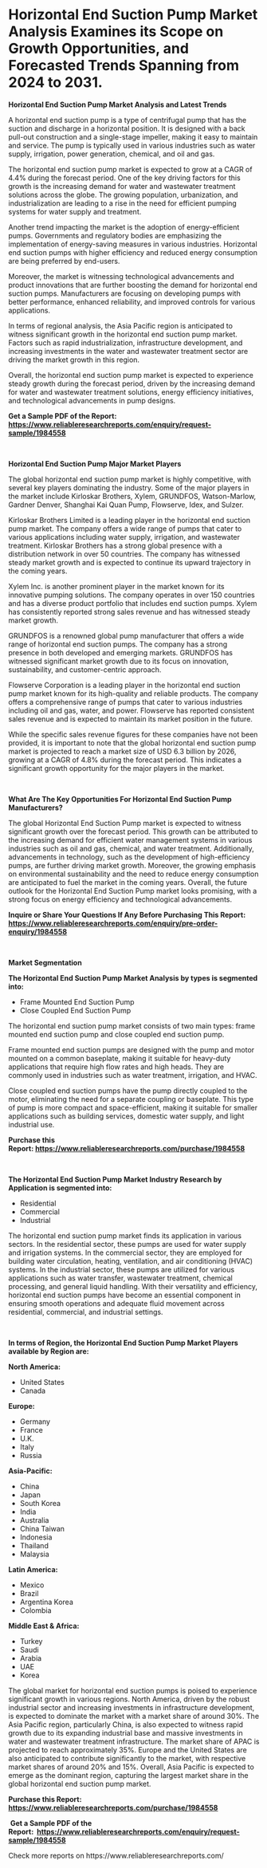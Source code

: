 <p><h1>Horizontal End Suction Pump Market Analysis Examines its Scope on Growth Opportunities, and Forecasted Trends Spanning from 2024 to 2031.</h1></p><p><strong>Horizontal End Suction Pump Market Analysis and Latest Trends</strong></p>
<p><p>A horizontal end suction pump is a type of centrifugal pump that has the suction and discharge in a horizontal position. It is designed with a back pull-out construction and a single-stage impeller, making it easy to maintain and service. The pump is typically used in various industries such as water supply, irrigation, power generation, chemical, and oil and gas.</p><p>The horizontal end suction pump market is expected to grow at a CAGR of 4.4% during the forecast period. One of the key driving factors for this growth is the increasing demand for water and wastewater treatment solutions across the globe. The growing population, urbanization, and industrialization are leading to a rise in the need for efficient pumping systems for water supply and treatment.</p><p>Another trend impacting the market is the adoption of energy-efficient pumps. Governments and regulatory bodies are emphasizing the implementation of energy-saving measures in various industries. Horizontal end suction pumps with higher efficiency and reduced energy consumption are being preferred by end-users.</p><p>Moreover, the market is witnessing technological advancements and product innovations that are further boosting the demand for horizontal end suction pumps. Manufacturers are focusing on developing pumps with better performance, enhanced reliability, and improved controls for various applications.</p><p>In terms of regional analysis, the Asia Pacific region is anticipated to witness significant growth in the horizontal end suction pump market. Factors such as rapid industrialization, infrastructure development, and increasing investments in the water and wastewater treatment sector are driving the market growth in this region.</p><p>Overall, the horizontal end suction pump market is expected to experience steady growth during the forecast period, driven by the increasing demand for water and wastewater treatment solutions, energy efficiency initiatives, and technological advancements in pump designs.</p></p>
<p><strong>Get a Sample PDF of the Report:&nbsp; <a href="https://www.reliableresearchreports.com/enquiry/request-sample/1984558">https://www.reliableresearchreports.com/enquiry/request-sample/1984558</a></strong></p>
<p>&nbsp;</p>
<p><strong>Horizontal End Suction Pump Major Market Players</strong></p>
<p><p>The global horizontal end suction pump market is highly competitive, with several key players dominating the industry. Some of the major players in the market include Kirloskar Brothers, Xylem, GRUNDFOS, Watson-Marlow, Gardner Denver, Shanghai Kai Quan Pump, Flowserve, Idex, and Sulzer.</p><p>Kirloskar Brothers Limited is a leading player in the horizontal end suction pump market. The company offers a wide range of pumps that cater to various applications including water supply, irrigation, and wastewater treatment. Kirloskar Brothers has a strong global presence with a distribution network in over 50 countries. The company has witnessed steady market growth and is expected to continue its upward trajectory in the coming years. </p><p>Xylem Inc. is another prominent player in the market known for its innovative pumping solutions. The company operates in over 150 countries and has a diverse product portfolio that includes end suction pumps. Xylem has consistently reported strong sales revenue and has witnessed steady market growth.</p><p>GRUNDFOS is a renowned global pump manufacturer that offers a wide range of horizontal end suction pumps. The company has a strong presence in both developed and emerging markets. GRUNDFOS has witnessed significant market growth due to its focus on innovation, sustainability, and customer-centric approach.</p><p>Flowserve Corporation is a leading player in the horizontal end suction pump market known for its high-quality and reliable products. The company offers a comprehensive range of pumps that cater to various industries including oil and gas, water, and power. Flowserve has reported consistent sales revenue and is expected to maintain its market position in the future.</p><p>While the specific sales revenue figures for these companies have not been provided, it is important to note that the global horizontal end suction pump market is projected to reach a market size of USD 6.3 billion by 2026, growing at a CAGR of 4.8% during the forecast period. This indicates a significant growth opportunity for the major players in the market.</p></p>
<p>&nbsp;</p>
<p><strong>What Are The Key Opportunities For Horizontal End Suction Pump Manufacturers?</strong></p>
<p><p>The global Horizontal End Suction Pump market is expected to witness significant growth over the forecast period. This growth can be attributed to the increasing demand for efficient water management systems in various industries such as oil and gas, chemical, and water treatment. Additionally, advancements in technology, such as the development of high-efficiency pumps, are further driving market growth. Moreover, the growing emphasis on environmental sustainability and the need to reduce energy consumption are anticipated to fuel the market in the coming years. Overall, the future outlook for the Horizontal End Suction Pump market looks promising, with a strong focus on energy efficiency and technological advancements.</p></p>
<p><strong>Inquire or Share Your Questions If Any Before Purchasing This Report: <a href="https://www.reliableresearchreports.com/enquiry/pre-order-enquiry/1984558">https://www.reliableresearchreports.com/enquiry/pre-order-enquiry/1984558</a></strong></p>
<p>&nbsp;</p>
<p><strong>Market Segmentation</strong></p>
<p><strong>The Horizontal End Suction Pump Market Analysis by types is segmented into:</strong></p>
<p><ul><li>Frame Mounted End Suction Pump</li><li>Close Coupled End Suction Pump</li></ul></p>
<p><p>The horizontal end suction pump market consists of two main types: frame mounted end suction pump and close coupled end suction pump. </p><p>Frame mounted end suction pumps are designed with the pump and motor mounted on a common baseplate, making it suitable for heavy-duty applications that require high flow rates and high heads. They are commonly used in industries such as water treatment, irrigation, and HVAC.</p><p>Close coupled end suction pumps have the pump directly coupled to the motor, eliminating the need for a separate coupling or baseplate. This type of pump is more compact and space-efficient, making it suitable for smaller applications such as building services, domestic water supply, and light industrial use.</p></p>
<p><strong>Purchase this Report:&nbsp;<a href="https://www.reliableresearchreports.com/purchase/1984558">https://www.reliableresearchreports.com/purchase/1984558</a></strong></p>
<p>&nbsp;</p>
<p><strong>The Horizontal End Suction Pump Market Industry Research by Application is segmented into:</strong></p>
<p><ul><li>Residential</li><li>Commercial</li><li>Industrial</li></ul></p>
<p><p>The horizontal end suction pump market finds its application in various sectors. In the residential sector, these pumps are used for water supply and irrigation systems. In the commercial sector, they are employed for building water circulation, heating, ventilation, and air conditioning (HVAC) systems. In the industrial sector, these pumps are utilized for various applications such as water transfer, wastewater treatment, chemical processing, and general liquid handling. With their versatility and efficiency, horizontal end suction pumps have become an essential component in ensuring smooth operations and adequate fluid movement across residential, commercial, and industrial settings.</p></p>
<p>&nbsp;</p>
<p><strong>In terms of Region, the Horizontal End Suction Pump Market Players available by Region are:</strong></p>
<p>
    <p> <strong> North America: </strong>
        <ul>
            <li>United States</li>
            <li>Canada</li>
        </ul>
        </p> 
    <p> <strong> Europe: </strong>
        <ul>
            <li>Germany</li>
            <li>France</li>
            <li>U.K.</li>
            <li>Italy</li>
            <li>Russia</li>
        </ul>
        </p> 
    <p> <strong> Asia-Pacific: </strong>
        <ul>
            <li>China</li>
            <li>Japan</li>
            <li>South Korea</li>
            <li>India</li>
            <li>Australia</li>
            <li>China Taiwan</li>
            <li>Indonesia</li>
            <li>Thailand</li>
            <li>Malaysia</li>
        </ul>
        </p> 
    <p> <strong> Latin America: </strong>
        <ul>
            <li>Mexico</li>
            <li>Brazil</li>
            <li>Argentina Korea</li>
            <li>Colombia</li>
        </ul>
        </p> 
    <p> <strong> Middle East & Africa: </strong>
        <ul>
            <li>Turkey</li>
            <li>Saudi</li>
            <li>Arabia</li>
            <li>UAE</li>
            <li>Korea</li>
        </ul>
    </p>
    </p>
<p><p>The global market for horizontal end suction pumps is poised to experience significant growth in various regions. North America, driven by the robust industrial sector and increasing investments in infrastructure development, is expected to dominate the market with a market share of around 30%. The Asia Pacific region, particularly China, is also expected to witness rapid growth due to its expanding industrial base and massive investments in water and wastewater treatment infrastructure. The market share of APAC is projected to reach approximately 35%. Europe and the United States are also anticipated to contribute significantly to the market, with respective market shares of around 20% and 15%. Overall, Asia Pacific is expected to emerge as the dominant region, capturing the largest market share in the global horizontal end suction pump market.</p></p>
<p><strong>Purchase this Report: <a href="https://www.reliableresearchreports.com/purchase/1984558">https://www.reliableresearchreports.com/purchase/1984558</a></strong></p>
<p>&nbsp;<strong>Get a Sample PDF of the Report:&nbsp;&nbsp;<a href="https://www.reliableresearchreports.com/enquiry/request-sample/1984558">https://www.reliableresearchreports.com/enquiry/request-sample/1984558</a></strong></p>
<p><strong></strong></p>
<p>Check more reports on https://www.reliableresearchreports.com/</p>